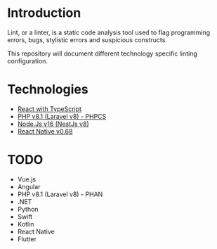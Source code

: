 # Introduction

Lint, or a linter, is a static code analysis tool used to flag programming errors, bugs, stylistic errors and suspicious constructs.

This repository will document different technology specific linting configuration.

# Technologies

- [React with TypeScript](react-typescript-eslint.md)
- [PHP v8.1 (Laravel v8) - PHPCS](php-laravel-phpcs.md)
- [Node.Js v16 (NestJs v8)](node-nest-eslint.md)
- [React Native v0.68](react-native-eslint.md)

# TODO

- Vue.js
- Angular
- PHP v8.1 (Laravel v8) - PHAN
- .NET
- Python
- Swift
- Kotlin
- React Native
- Flutter

